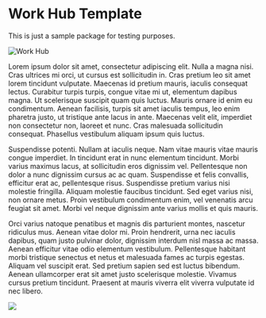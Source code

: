 # Work Hub Template

This is just a sample package for testing purposes. 

![Work Hub](./work-contoso-hub.jpg)

Lorem ipsum dolor sit amet, consectetur adipiscing elit. Nulla a magna nisi. Cras ultrices mi orci, ut cursus est sollicitudin in. Cras pretium leo sit amet lorem tincidunt vulputate. Maecenas id pretium mauris, iaculis consequat lectus. Curabitur turpis turpis, congue vitae mi ut, elementum dapibus magna. Ut scelerisque suscipit quam quis luctus. Mauris ornare id enim eu condimentum. Aenean facilisis, turpis sit amet iaculis tempus, leo enim pharetra justo, ut tristique ante lacus in ante. Maecenas velit elit, imperdiet non consectetur non, laoreet et nunc. Cras malesuada sollicitudin consequat. Phasellus vestibulum aliquam ipsum quis luctus.

Suspendisse potenti. Nullam at iaculis neque. Nam vitae mauris vitae mauris congue imperdiet. In tincidunt erat in nunc elementum tincidunt. Morbi varius maximus lacus, at sollicitudin eros dignissim vel. Pellentesque non dolor a nunc dignissim cursus ac ac quam. Suspendisse et felis convallis, efficitur erat ac, pellentesque risus. Suspendisse pretium varius nisi molestie fringilla. Aliquam molestie faucibus tincidunt. Sed eget varius nisi, non ornare metus. Proin vestibulum condimentum enim, vel venenatis arcu feugiat sit amet. Morbi vel neque dignissim ante varius mollis et quis mauris.

Orci varius natoque penatibus et magnis dis parturient montes, nascetur ridiculus mus. Aenean vitae dolor mi. Proin hendrerit, urna nec iaculis dapibus, quam justo pulvinar dolor, dignissim interdum nisl massa ac massa. Aenean efficitur vitae odio elementum vestibulum. Pellentesque habitant morbi tristique senectus et netus et malesuada fames ac turpis egestas. Aliquam vel suscipit erat. Sed pretium sapien sed est luctus bibendum. Aenean ullamcorper erat sit amet justo scelerisque molestie. Vivamus cursus pretium tincidunt. Praesent at mauris viverra elit viverra vulputate id nec libero.

<img src="https://telemetry.sharepointpnp.com/sp-dev-provisioning-templates/Sample-Package-5" />